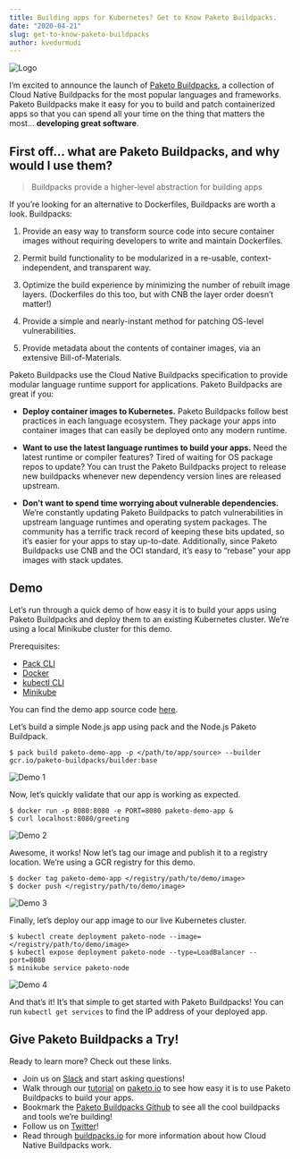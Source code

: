 ```yaml
---
title: Building apps for Kubernetes? Get to Know Paketo Buildpacks.
date: "2020-04-21"
slug: get-to-know-paketo-buildpacks
author: kvedurmudi
---
```


![Logo](/images/posts/0001/logo.png)

I’m excited to announce the launch of [Paketo Buildpacks](https://paketo.io/),
a collection of Cloud Native Buildpacks for the most popular languages and
frameworks. Paketo Buildpacks make it easy for you to build and patch
containerized apps so that you can spend all your time on the thing that
matters the most… **developing great software**.

## First off… what are Paketo Buildpacks, and why would I use them?

> Buildpacks provide a higher-level abstraction for building apps

If you’re looking for an alternative to Dockerfiles, Buildpacks are worth a
look. Buildpacks:

1. Provide an easy way to transform source code into secure container images
   without requiring developers to write and maintain Dockerfiles.

1. Permit build functionality to be modularized in a re-usable,
   context-independent, and transparent way.

1. Optimize the build experience by minimizing the number of rebuilt image
   layers. (Dockerfiles do this too, but with CNB the layer order doesn’t
   matter!)

1. Provide a simple and nearly-instant method for patching OS-level
   vulnerabilities.

1. Provide metadata about the contents of container images, via an extensive
   Bill-of-Materials.

Paketo Buildpacks use the Cloud Native Buildpacks specification to provide
modular language runtime support for applications. Paketo Buildpacks are great
if you:

* **Deploy container images to Kubernetes.** Paketo Buildpacks follow best
  practices in each language ecosystem. They package your apps into container
  images that can easily be deployed onto any modern runtime.

* **Want to use the latest language runtimes to build your apps.** Need the
  latest runtime or compiler features? Tired of waiting for OS package repos to
  update? You can trust the Paketo Buildpacks project to release new buildpacks
  whenever new dependency version lines are released upstream.

* **Don’t want to spend time worrying about vulnerable dependencies.** We’re
  constantly updating Paketo Buildpacks to patch vulnerabilities in upstream
  language runtimes and operating system packages. The community has a terrific
  track record of keeping these bits updated, so it’s easier for your apps to
  stay up-to-date. Additionally, since Paketo Buildpacks use CNB and the OCI
  standard, it’s easy to “rebase” your app images with stack updates.

## Demo

Let’s run through a quick demo of how easy it is to build your apps using
Paketo Buildpacks and deploy them to an existing Kubernetes cluster. We’re
using a local Minikube cluster for this demo.

Prerequisites:

* [Pack CLI](https://github.com/buildpacks/pack)
* [Docker](https://docs.docker.com/get-docker/)
* [kubectl CLI](https://kubernetes.io/docs/tasks/tools/install-kubectl/)
* [Minikube](https://kubernetes.io/docs/tasks/tools/install-minikube/)

You can find the demo app source code
[here](https://github.com/paketo-buildpacks/samples/tree/master/demo-apps/app-source).

Let’s build a simple Node.js app using pack and the Node.js Paketo Buildpack.

```
$ pack build paketo-demo-app -p </path/to/app/source> --builder gcr.io/paketo-buildpacks/builder:base
```

![Demo 1](/images/posts/0001/demo-1.gif)

Now, let’s quickly validate that our app is working as expected.

```
$ docker run -p 8080:8080 -e PORT=8080 paketo-demo-app &
$ curl localhost:8080/greeting
```

![Demo 2](/images/posts/0001/demo-2.gif)

Awesome, it works! Now let’s tag our image and publish it to a registry
location. We’re using a GCR registry for this demo.

```
$ docker tag paketo-demo-app </registry/path/to/demo/image>
$ docker push </registry/path/to/demo/image>
```

![Demo 3](/images/posts/0001/demo-3.gif)

Finally, let’s deploy our app image to our live Kubernetes cluster.

```
$ kubectl create deployment paketo-node --image=</registry/path/to/demo/image>
$ kubectl expose deployment paketo-node --type=LoadBalancer --port=8080
$ minikube service paketo-node
```

![Demo 4](/images/posts/0001/demo-4.gif)

And that’s it! It’s that simple to get started with Paketo Buildpacks! You can
run `kubectl get services` to find the IP address of your deployed app.

## Give Paketo Buildpacks a Try!

Ready to learn more? Check out these links.

* Join us on [Slack](https://slack.paketo.io/) and start asking questions!
* Walk through our
  [tutorial](https://paketo.io/docs/getting-started/build-an-example-app/) on
  [paketo.io](https://paketo.io/) to see how easy it is to use Paketo
  Buildpacks to build your apps.
* Bookmark the [Paketo Buildpacks
  Github](https://github.com/paketo-buildpacks/) to see all the cool buildpacks
  and tools we’re building!
* Follow us on [Twitter](https://twitter.com/Paketo_io)!
* Read through [buildpacks.io](https://buildpacks.io/) for more information
  about how Cloud Native Buildpacks work.
